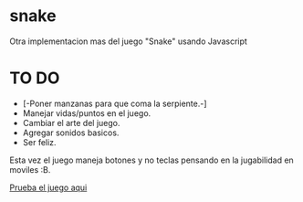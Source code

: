 snake
=====

Otra implementacion mas del juego "Snake" usando Javascript

TO DO
=====
* [-Poner manzanas para que coma la serpiente.-]
* Manejar vidas/puntos en el juego.
* Cambiar el arte del juego.
* Agregar sonidos basicos.
* Ser feliz.

Esta vez el juego maneja botones y no teclas pensando en la jugabilidad en moviles :B.

[Prueba el juego aqui](https://rawgithub.com/estuardolh/snake/master/index.html)